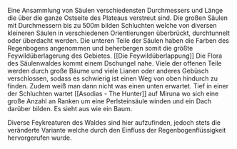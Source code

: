 Eine Ansammlung von Säulen verschiedensten Durchmessers und Länge die über die ganze Ostseite des Plateaus verstreut sind. Die großen Säulen mit Durchmessern bis zu 500m bilden Schluchten welche von diversen kleineren Säulen in verschiedenen Orientierungen überbrückt, durchtunnelt oder überdacht werden.
Die unteren Teile der Säulen haben die Farben des Regenbogens angenommen und beherbergen somit die größte Feywildüberlagerung des Gebietes. [[Die Feywildüberlappung]]
Die Flora des Säulenwaldes kommt einem Dschungel nahe. Viele der offenen Teile werden durch große Bäume und viele Lianen oder anderes Gebüsch verschlossen, sodass es schwierig ist einen Weg von oben hindurch zu finden. Zudem weiß man dann nicht was einen unten erwartet.
Tief in einer der Schluchten wartet [[Asodias - The Hunter]] auf Miruna wo sich eine große Anzahl an Ranken um eine Perlsteinsäule winden und ein Dach darüber bilden. Es sieht aus wie ein Baum.

Diverse Feykreaturen des Waldes sind hier aufzufinden, jedoch stets die veränderte Variante welche durch den Einfluss der Regenbogenflüssigkeit hervorgerufen wurde.